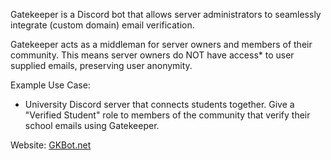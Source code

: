 Gatekeeper is a Discord bot that allows server administrators to seamlessly integrate (custom domain) email verification.

Gatekeeper acts as a middleman for server owners and members of their community. This means server owners do NOT have access* to user supplied emails, preserving user anonymity.

Example Use Case:
- University Discord server that connects students together. Give a "Verified Student" role to members of the community that verify their school emails using Gatekeeper.

Website: [GKBot.net](https://www.gkbot.net)

